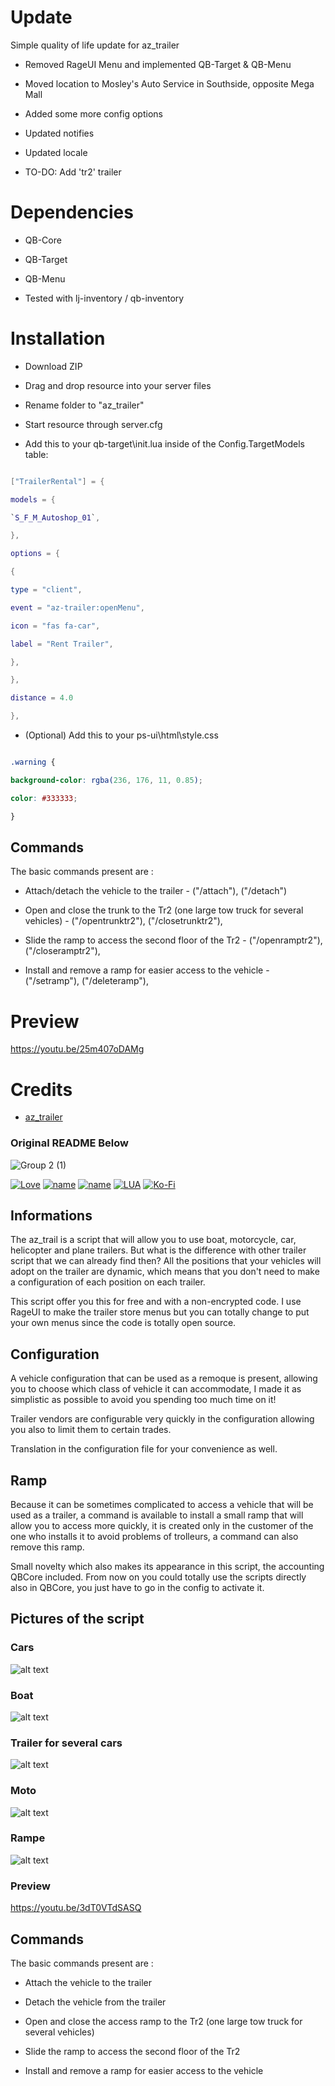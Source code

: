 
# Update

  

Simple quality of life update for az_trailer

* Removed RageUI Menu and implemented QB-Target & QB-Menu

* Moved location to Mosley's Auto Service in Southside, opposite Mega Mall

* Added some more config options

* Updated notifies

* Updated locale

* TO-DO: Add 'tr2' trailer

# Dependencies

* QB-Core

* QB-Target

* QB-Menu

* Tested with lj-inventory / qb-inventory


# Installation

* Download ZIP

* Drag and drop resource into your server files

* Rename folder to "az_trailer"

* Start resource through server.cfg

* Add this to your qb-target\init.lua inside of the Config.TargetModels table:

  

```lua

["TrailerRental"] = {

models = {

`S_F_M_Autoshop_01`,

},

options = {

{

type = "client",

event = "az-trailer:openMenu",

icon = "fas fa-car",

label = "Rent Trailer",

},

},

distance = 4.0

},
```

  

* (Optional)  Add  this  to  your  ps-ui\html\style.css

```css

.warning {

background-color: rgba(236, 176, 11, 0.85);

color: #333333;

}
```

  

## Commands

The basic commands present are :

- Attach/detach the vehicle to the trailer - ("/attach"), ("/detach")

- Open and close the trunk to the Tr2 (one large tow truck for several vehicles) - ("/opentrunktr2"), ("/closetrunktr2"),

- Slide the ramp to access the second floor of the Tr2 - ("/openramptr2"), ("/closeramptr2"),

- Install and remove a ramp for easier access to the vehicle - ("/setramp"), ("/deleteramp"),

  

# Preview

https://youtu.be/25m407oDAMg

  

# Credits

  

* [az_trailer](https://github.com/Azerothwav/Az_trailer)

  

### Original README Below

  

![Group 2 (1)](https://user-images.githubusercontent.com/76072277/197746206-2dd745ef-1605-4be4-9cc3-3197df5b4d1c.png)

  

[![Love](http://ForTheBadge.com/images/badges/built-with-love.svg)](https://github.com/Azerothwav) [![name](https://img.shields.io/badge/Discord-7289DA?style=for-the-badge&logo=discord&logoColor=white)](https://forum.cfx.re/t/realistic-vehicle-failure-repair-fix/4887760/2) [![name](https://img.shields.io/badge/YouTube-FF0000?style=for-the-badge&logo=youtube&logoColor=white)](https://www.youtube.com/channel/UCH7coJ4d1gqh8BMMHacGQ5A) [![LUA](https://img.shields.io/badge/Lua-2C2D72?style=for-the-badge&logo=lua&logoColor=white)](https://www.lua.org) [![Ko-Fi](https://img.shields.io/badge/Ko--fi-F16061?style=for-the-badge&logo=ko-fi&logoColor=white)](https://ko-fi.com/azeroth)

  

## Informations

The az_trail is a script that will allow you to use boat, motorcycle, car, helicopter and plane trailers. But what is the difference with other trailer script that we can already find then? All the positions that your vehicles will adopt on the trailer are dynamic, which means that you don't need to make a configuration of each position on each trailer.

This script offer you this for free and with a non-encrypted code. I use RageUI to make the trailer store menus but you can totally change to put your own menus since the code is totally open source.

  

## Configuration

A vehicle configuration that can be used as a remoque is present, allowing you to choose which class of vehicle it can accommodate, I made it as simplistic as possible to avoid you spending too much time on it!

Trailer vendors are configurable very quickly in the configuration allowing you also to limit them to certain trades.

Translation in the configuration file for your convenience as well.

  

## Ramp

Because it can be sometimes complicated to access a vehicle that will be used as a trailer, a command is available to install a small ramp that will allow you to access more quickly, it is created only in the customer of the one who installs it to avoid problems of trolleurs, a command can also remove this ramp.

Small novelty which also makes its appearance in this script, the accounting QBCore included. From now on you could totally use the scripts directly also in QBCore, you just have to go in the config to activate it.

  

## Pictures of the script

  

### Cars

![alt text](https://cdn.discordapp.com/attachments/912680553503948821/998900214884741140/auto.PNG?width=1440&height=611)

### Boat

![alt text](https://cdn.discordapp.com/attachments/912680553503948821/998900215190933555/bateau.PNG)

### Trailer for several cars

![alt text](https://cdn.discordapp.com/attachments/912680553503948821/998900215539044433/bigauto.PNG?width=1440&height=513)

### Moto

![alt text](https://cdn.discordapp.com/attachments/912680553503948821/998900215803293706/moto.PNG?width=1440&height=499)

### Rampe

![alt text](https://cdn.discordapp.com/attachments/912680553503948821/998900216193355817/rampe.PNG?width=1263&height=701)

### Preview

https://youtu.be/3dT0VTdSASQ

  

## Commands

The basic commands present are :

- Attach the vehicle to the trailer

- Detach the vehicle from the trailer

- Open and close the access ramp to the Tr2 (one large tow truck for several vehicles)

- Slide the ramp to access the second floor of the Tr2

- Install and remove a ramp for easier access to the vehicle